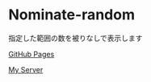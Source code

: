# Nominate-random
指定した範囲の数を被りなしで表示します

[GitHub Pages](https://nagi65536.github.io/GCC-browser/)

[My Server](https://nagi65536.sytes.net/GCC-browser/)
